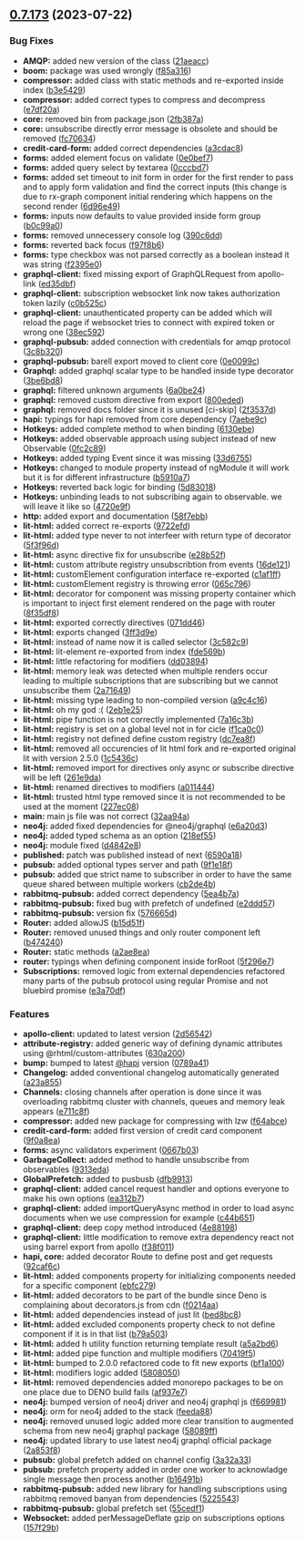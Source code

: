 ## [0.7.173](https://github.com/rxdi/mono/compare/3be6bd839d6bafb949f6af0f299020f86c70a4ca...v0.7.173) (2023-07-22)


### Bug Fixes

* **AMQP:** added new version of the class ([21aeacc](https://github.com/rxdi/mono/commit/21aeaccfb12f278a00aec4747c98503473bec17d))
* **boom:** package was used wrongly ([f85a316](https://github.com/rxdi/mono/commit/f85a316630d2f9f21c6400a5da732bade5e993d4))
* **compressor:** added class with static methods and re-exported inside index ([b3e5429](https://github.com/rxdi/mono/commit/b3e54297dd78749bac964e56c64cbf16a22bcbef))
* **compressor:** added correct types to compress and decompress ([e7df20a](https://github.com/rxdi/mono/commit/e7df20a5d768d11939f192a66139b306b2deaf16))
* **core:** removed bin from package.json ([2fb387a](https://github.com/rxdi/mono/commit/2fb387a752daa7e109f842fc0049b3e2abb6d37e))
* **core:** unsubscribe directly error message is obsolete and should be removed ([fc70634](https://github.com/rxdi/mono/commit/fc706344c4dea016fd63dda20edd40f9bf85d7df))
* **credit-card-form:** added correct dependencies ([a3cdac8](https://github.com/rxdi/mono/commit/a3cdac815b01abcbfddd3157868cf1eadce743bc))
* **forms:** added element focus on validate ([0e0bef7](https://github.com/rxdi/mono/commit/0e0bef78a8e4248622288e7fd629d4bc1b36901d))
* **forms:** added query select by textarea ([0cccbd7](https://github.com/rxdi/mono/commit/0cccbd7c26d869b80ffcfc42f73080130cbd4c23))
* **forms:** added set timeout to init form in order for the first render to pass and to apply form validation and find the correct inputs (this change is due to rx-graph component initial rendering which happens on the second render ([6d96e49](https://github.com/rxdi/mono/commit/6d96e496a0a9a58dfd76b44e831dd382ff95853a))
* **forms:** inputs now defaults to value provided inside form group ([b0c99a0](https://github.com/rxdi/mono/commit/b0c99a01c322ae85cbe61a29ecf21ac5b0d87cd1))
* **forms:** removed unnecessery console log ([390c6dd](https://github.com/rxdi/mono/commit/390c6ddf3a3ab5eedacbe754c3d96bd53a86b4f7))
* **forms:** reverted back focus ([f97f8b6](https://github.com/rxdi/mono/commit/f97f8b66d4392dd3ea5d720aa99f6ac64f827197))
* **forms:** type checkbox was not parsed correctly as a boolean instead it was string ([f2395e0](https://github.com/rxdi/mono/commit/f2395e06f6edeb05be19c7f6a2c5786b45780e3e))
* **graphql-client:** fixed missing export of GraphQLRequest from apollo-link ([ed35dbf](https://github.com/rxdi/mono/commit/ed35dbf99869ef25634f1307b6e819d742bd140c))
* **graphql-client:** subscription websocket link now takes authorization token lazily ([c0b525c](https://github.com/rxdi/mono/commit/c0b525c9ce86b7f56ccbaee804dd1d14103ee69e))
* **graphql-client:** unauthenticated property can be added which will reload the page if websocket tries to connect with expired token or wrong one ([38ec592](https://github.com/rxdi/mono/commit/38ec592fb15f52c916506ccfad99b64cfa0fa585))
* **graphql-pubsub:** added connection with credentials for amqp protocol ([3c8b320](https://github.com/rxdi/mono/commit/3c8b320f199503fed3e9e4cfd28660c5a3ad2de1))
* **graphql-pubsub:** barell export moved to client core ([0e0099c](https://github.com/rxdi/mono/commit/0e0099caf6653e61693c519eae2c22de35fcd14e))
* **Graphql:** added graphql scalar type to be handled inside type decorator ([3be6bd8](https://github.com/rxdi/mono/commit/3be6bd839d6bafb949f6af0f299020f86c70a4ca))
* **graphql:** filtered unknown arguments ([6a0be24](https://github.com/rxdi/mono/commit/6a0be241a119d2a417994477354ff8450c977526))
* **graphql:** removed custom directive from export ([800eded](https://github.com/rxdi/mono/commit/800eded6dbec7493a24845f3ed93f6b4d4a18594))
* **graphql:** removed docs folder since it is unused [ci-skip] ([2f3537d](https://github.com/rxdi/mono/commit/2f3537d5198b042e6b57594ab43f016fca5e01f0))
* **hapi:** typings for hapi removed from core dependency ([7aebe9c](https://github.com/rxdi/mono/commit/7aebe9c68b559fb2bd4b1f8b6407eb251adc08f9))
* **Hotkeys:** added complete method to when binding ([6130ebe](https://github.com/rxdi/mono/commit/6130ebe68919a91eadc0acacc1c0306abf2ce781))
* **Hotkeys:** added observable approach using subject instead of new Observable ([0fc2c89](https://github.com/rxdi/mono/commit/0fc2c89c8bc7bdf848a100ddbbf41d13d4bdfc41))
* **Hotkeys:** added typing Event since it was missing ([33d6755](https://github.com/rxdi/mono/commit/33d67559adfc304d25786e29b4c15a0226f8ef3f))
* **Hotkeys:** changed to module property instead of ngModule it will work but it is for different infrastructure ([b5910a7](https://github.com/rxdi/mono/commit/b5910a7d18a041493b7916fe760ea0b7db471031))
* **Hotkeys:** reverted back logic for binding ([5d83018](https://github.com/rxdi/mono/commit/5d830181d6a5ed611e5ff06f861a9501cb45e6bf))
* **Hotkeys:** unbinding leads to not subscribing again to observable. we will leave it like so ([4720e9f](https://github.com/rxdi/mono/commit/4720e9f608f15fbb63404c162017607b6020d715))
* **http:** added export and documentation ([58f7ebb](https://github.com/rxdi/mono/commit/58f7ebbfcbb43939d9eeb6c48e6ac037a5d7b547))
* **lit-html:** added correct re-exports ([9722efd](https://github.com/rxdi/mono/commit/9722efd025721e1b14fdd94d16b29f22537dcacb))
* **lit-html:** added type never to not interfeer with return type of decorator ([5f3f96d](https://github.com/rxdi/mono/commit/5f3f96d365547634b916ca267d743bb2bd7c63d9))
* **lit-html:** async directive fix for unsubscribe ([e28b52f](https://github.com/rxdi/mono/commit/e28b52f57c2e56c85c00380a0e64735fccf33685))
* **lit-html:** custom attribute registry unsubscribtion from events ([16de121](https://github.com/rxdi/mono/commit/16de121a6e4dc1cb265f63299e8342c94a0b4456))
* **lit-html:** customElement configuration interface re-exported ([c1af1ff](https://github.com/rxdi/mono/commit/c1af1ffce18c52ef2ea438b63c9fa5c2d84201b5))
* **lit-html:** customElement registry is throwing error ([065c796](https://github.com/rxdi/mono/commit/065c7962cd1f8407b9dac4fd60219663e1531634))
* **lit-html:** decorator for component  was missing property container which is important to inject first element rendered on the page with router ([8f35df8](https://github.com/rxdi/mono/commit/8f35df80eb47925ef9f88d90bc8534142ea0057c))
* **lit-html:** exported correctly directives ([071dd46](https://github.com/rxdi/mono/commit/071dd46ef626e73f4f346b8bd56ecb2de2d57882))
* **lit-html:** exports changed ([3ff3d9e](https://github.com/rxdi/mono/commit/3ff3d9e8e9c0f8d110ee65e577a4be9a68f28fa0))
* **lit-html:** instead of name now it is called selector ([3c582c9](https://github.com/rxdi/mono/commit/3c582c90ce3f53e0d870f84cff9f5c186515398a))
* **lit-html:** lit-element re-exported from index ([fde569b](https://github.com/rxdi/mono/commit/fde569b1a4863d5ea6e9a5378985920ca8ed6dbc))
* **lit-html:** little refactoring for modifiers ([dd03894](https://github.com/rxdi/mono/commit/dd0389430846694929607e49ab2bc01ab705dde9))
* **lit-html:** memory leak was detected when multiple renders occur leading to multiple subscriptions that are subscribing but we cannot unsubscribe them ([2a71649](https://github.com/rxdi/mono/commit/2a7164940b1b6c68cebc29a8444f40fb2e6eabb5))
* **lit-html:** missing type leading to non-compiled version ([a9c4c16](https://github.com/rxdi/mono/commit/a9c4c16ef4e661745d852324f34004daf6fc25c8))
* **lit-html:** oh my god :( ([2eb1e25](https://github.com/rxdi/mono/commit/2eb1e25e96e57669e1decfb34f5ed1e8b6983d01))
* **lit-html:** pipe function is not correctly implemented ([7a16c3b](https://github.com/rxdi/mono/commit/7a16c3b1fcb3e4df18e33850415c411f94c20a4f))
* **lit-html:** registry is set on a global level not in for cicle ([f1ca0c0](https://github.com/rxdi/mono/commit/f1ca0c00d5418210e1e61c19daed5cbd3dfe183d))
* **lit-html:** registry not defined define custom registry ([dc7ea8f](https://github.com/rxdi/mono/commit/dc7ea8fe69f9f2dc4f8ab3bb0af9567ab060a7f9))
* **lit-html:** removed all occurencies of lit html fork and re-exported original lit with version 2.5.0 ([1c5436c](https://github.com/rxdi/mono/commit/1c5436c5527c494a109a0855ff483514af142537))
* **lit-html:** removed import for directives only async or subscribe directive will be left ([261e9da](https://github.com/rxdi/mono/commit/261e9da94f8be056b3c1912049701f871454ddbc))
* **lit-html:** renamed directives to modifiers ([a011444](https://github.com/rxdi/mono/commit/a0114449339fa49ef466e8cbb0bac6ebf1fe18f2))
* **lit-html:** trusted html type removed since it is not recommended to be used at the moment ([227ec08](https://github.com/rxdi/mono/commit/227ec0883cfff11d1cbe363ce534e81b306cefc6))
* **main:** main js file was not correct ([32aa94a](https://github.com/rxdi/mono/commit/32aa94a4cae09daadb4287ced9b331ea9ce67b2e))
* **neo4j:** added fixed dependencies for @neo4j/graphql ([e6a20d3](https://github.com/rxdi/mono/commit/e6a20d3c112e82eff4d62212be11cc4c4ba5feaa))
* **neo4j:** added typed schema as an option ([218ef55](https://github.com/rxdi/mono/commit/218ef552f8bea655b9c59f60a6d7c6b5ecee1fc9))
* **neo4j:** module fixed ([d4842e8](https://github.com/rxdi/mono/commit/d4842e8e86b851a69c46d18ccca6f31fd11f76e8))
* **published:** patch was published instead of next ([6590a18](https://github.com/rxdi/mono/commit/6590a183541f35188a45bc9759780436cb50ffc9))
* **pubsub:** added optional types server and path ([9f1e18f](https://github.com/rxdi/mono/commit/9f1e18f3eab8e5172ea7a7e3e2a97a1914d95c09))
* **pubsub:** added que strict name to subscriber in order to have the same queue shared between multiple workers ([cb2de4b](https://github.com/rxdi/mono/commit/cb2de4b96f27ca8f95fae2d02f359e4fd349365a))
* **rabbitmq-pubsub:** added correct dependency ([5ea4b7a](https://github.com/rxdi/mono/commit/5ea4b7af70fc7ed754195b508e48352f60f7310c))
* **rabbitmq-pubsub:** fixed bug with prefetch of undefined ([e2ddd57](https://github.com/rxdi/mono/commit/e2ddd5702d2dad24ce2bc576e7bdcea2aaa3c3a6))
* **rabbitmq-pubsub:** version fix ([576665d](https://github.com/rxdi/mono/commit/576665dc9a04cabe13690072d2683cb272b918dd))
* **Router:** added allowJS ([b15d51f](https://github.com/rxdi/mono/commit/b15d51faf1f7d0bc1709411e44a6e3cdc346d411))
* **Router:** removed unused things and only router component left ([b474240](https://github.com/rxdi/mono/commit/b4742405f4af74eff341261d3f95429a64da9216))
* **Router:** static methods ([a2ae8ea](https://github.com/rxdi/mono/commit/a2ae8ea589880f91694609dd49ebcb6fed45b584))
* **router:** typings when defining component inside forRoot ([5f296e7](https://github.com/rxdi/mono/commit/5f296e7bd618d07e08efd444e4a125b4ed17a630))
* **Subscriptions:** removed logic from external dependencies refactored many parts of the pubsub protocol using regular Promise and not bluebird promise ([e3a70df](https://github.com/rxdi/mono/commit/e3a70dfd68885fc5f9742a289be5af3f748f2d99))


### Features

* **apollo-client:** updated to latest version ([2d56542](https://github.com/rxdi/mono/commit/2d5654232648a7347c8b5b5612f2bce991f4ea09))
* **attribute-registry:** added generic way of defining dynamic attributes using @rhtml/custom-attributes ([630a200](https://github.com/rxdi/mono/commit/630a20083648412b79dfd63f6f7728728b408efa))
* **bump:** bumped to latest [@hapi](https://github.com/hapi) version ([0789a41](https://github.com/rxdi/mono/commit/0789a4162c8a210b229a1829fb1301c0cfa3d7a5))
* **Changelog:** added conventional changelog automatically generated ([a23a855](https://github.com/rxdi/mono/commit/a23a855e2ac67aa5bc375e3147fed1a7fc5751a6))
* **Channels:** closing channels after operation is done since it was overloading rabbitmq cluster with channels, queues and memory leak appears ([e711c8f](https://github.com/rxdi/mono/commit/e711c8f87aad4644ee720ccac048a8ede90392bb))
* **compressor:** added new package for compressing with lzw ([f64abce](https://github.com/rxdi/mono/commit/f64abce780824064a8ec9e960bd476cce884333d))
* **credit-card-form:** added first version of credit card component ([9f0a8ea](https://github.com/rxdi/mono/commit/9f0a8ea4637f085f8c05df6577b48d64f3f45183))
* **forms:** async validators experiment ([0667b03](https://github.com/rxdi/mono/commit/0667b03530d6e04137f2cb7aea6cf28076b2aa37))
* **GarbageCollect:** added method to handle unsubscribe from observables ([9313eda](https://github.com/rxdi/mono/commit/9313eda88a7f6b4fce7873931b680218a10c8b7c))
* **GlobalPrefetch:** added to pusbusb ([dfb9913](https://github.com/rxdi/mono/commit/dfb9913d82c604e95ca99ab6eb89b05203434eff))
* **graphql-client:** added cancel request handler and options everyone to make his own options ([ea312b7](https://github.com/rxdi/mono/commit/ea312b74b0f0c9c7717c45a3a033ec76fb250aec))
* **graphql-client:** added importQueryAsync method in order to load async documents when we use compression for example ([c44b651](https://github.com/rxdi/mono/commit/c44b651fe2f859c378e918d9c0286cfa3dcb4d6b))
* **graphql-client:** deep copy method introduced ([4e88198](https://github.com/rxdi/mono/commit/4e881984308d3ad51b5cae434a8c0203ddd051ab))
* **graphql-client:** little modification to remove extra dependency react not using barrel export from apollo ([f38f011](https://github.com/rxdi/mono/commit/f38f011f3393c0f4a8a0da345df5f84a9698c01b))
* **hapi, core:** added decorator Route to define post and get requests ([92caf6c](https://github.com/rxdi/mono/commit/92caf6c720d97752cc23286dc97dbb3d503f921f))
* **lit-html:** added components property for initializing components needed for a specific component ([ebfc279](https://github.com/rxdi/mono/commit/ebfc279b10d4ebbe3e0399b1974008c87acaf586))
* **lit-html:** added decorators to be part of the bundle since Deno is complaining about decorators.js from cdn ([f0214aa](https://github.com/rxdi/mono/commit/f0214aa2860b2e1b7bb2227ca8992cba4eca2948))
* **lit-html:** added dependencies instead of just lit ([bed8bc8](https://github.com/rxdi/mono/commit/bed8bc8abdf2d8a090e676e2464566bbbbbd67ee))
* **lit-html:** added excluded components property check to not define component if it is in that list ([b79a503](https://github.com/rxdi/mono/commit/b79a5032f4fffb1ce6919a2508708013295b9117))
* **lit-html:** added h utility function returning template result ([a5a2bd6](https://github.com/rxdi/mono/commit/a5a2bd62cf534150ac051bb901c23f16ee119cbc))
* **lit-html:** added pipe function and multiple modifiers ([70419f5](https://github.com/rxdi/mono/commit/70419f5bd4606a46b9c46072b4bf24ddeff9fcd7))
* **lit-html:** bumped to 2.0.0 refactored code to fit new exports ([bf1a100](https://github.com/rxdi/mono/commit/bf1a100cd1c95dfa115278546b19147b9eab2110))
* **lit-html:** modifiers logic added ([5808050](https://github.com/rxdi/mono/commit/5808050c71f778a379e6d88986deb980383302ec))
* **lit-html:** removed dependencies added monorepo packages to be on one place due to DENO build fails ([af937e7](https://github.com/rxdi/mono/commit/af937e7379b3e11b621becae3efbb16aa84b4f28))
* **neo4j:** bumped version of neo4j driver and neo4j graphql js ([f669981](https://github.com/rxdi/mono/commit/f6699814dee357065c719fa48763e6a0f91e7ea2))
* **neo4j:** orm for neo4j added to the stack ([feeda88](https://github.com/rxdi/mono/commit/feeda88ef9c7ee23f7ccf502a212e1b996ce4878))
* **neo4j:** removed unused logic added more clear transition to augmented schema from new neo4j graphql package ([58089ff](https://github.com/rxdi/mono/commit/58089ff971674ea12f58ee515df2e5a8a89005ec))
* **neo4j:** updated library to use latest neo4j graphql official package ([2a853f8](https://github.com/rxdi/mono/commit/2a853f8832facc7a0f28e258eeb2b83a78d8f97f))
* **pubsub:** global prefetch added on channel config ([3a32a33](https://github.com/rxdi/mono/commit/3a32a33af44a49099f0156c519b1155877fcbad6))
* **pubsub:** prefetch property added in order one worker to acknowladge single message then process another ([b16491b](https://github.com/rxdi/mono/commit/b16491b1586a9a5ae6c5e32407d57f7c8347b4f6))
* **rabbitmq-pubsub:** added new library for handling subscriptions using rabbitmq removed banyan from dependencies ([5225543](https://github.com/rxdi/mono/commit/522554302c5f61f81278392b4f0688aae1738794))
* **rabbitmq-pubsub:** global prefetch set ([55cedf1](https://github.com/rxdi/mono/commit/55cedf1f72d394229019aa54fd96c950c86a1dbc))
* **Websocket:** added perMessageDeflate gzip on subscriptions options ([157f29b](https://github.com/rxdi/mono/commit/157f29bddf0e5aeb997d6bed642206076e679439))



